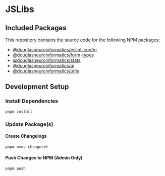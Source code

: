 # JSLibs

## Included Packages

This repository contains the source code for the following NPM packages:

- [@douglasneuroinformatics/eslint-config](https://www.npmjs.com/package/@douglasneuroinformatics/eslint-config)
- [@douglasneuroinformatics/form-types](https://www.npmjs.com/package/@douglasneuroinformatics/form-types)
- [@douglasneuroinformatics/stats](https://www.npmjs.com/package/@douglasneuroinformatics/stats)
- [@douglasneuroinformatics/ui](https://www.npmjs.com/package/@douglasneuroinformatics/ui)
- [@douglasneuroinformatics/utils](https://www.npmjs.com/package/@douglasneuroinformatics/utils)

## Development Setup

### Install Dependencies

```shell
pnpm install
```

### Update Package(s)

#### Create Changelogs

```shell
pnpm exec changeset
```

#### Push Changes to NPM (Admin Only)

```shell
pnpm push
```
